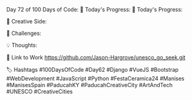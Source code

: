 Day 72 of 100 Days of Code:
🔧 Today's Progress:
🚗 Today's Progress:

🎨 Creative Side:

🔧 Challenges:

💡 Thoughts:

🔗 Link to Work
https://github.com/Jason-Hargrove/unesco_go_seek.git

🏷️ Hashtags
#100DaysOfCode
#Day62
#Django
#VueJS
#Bootstrap
#WebDevelopment
#JavaScript
#Python
#FestaCeramica24
#Manises
#ManisesSpain
#PaducahKY
#PaducahCreativeCity
#ArtAndTech
#UNESCO
#CreativeCities
